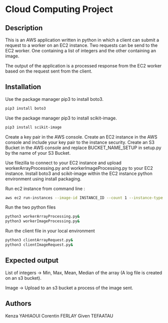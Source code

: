# Cloud Computing Project

## Description
This is an AWS application written in python in which a client can submit a request to a worker on an EC2 instance.
Two requests can be send to the EC2 worker.
One containing a list of integers and the other containing an image.

The output of the application is a processed response from the EC2 worker based on the request sent from the client.

## Installation
Use the package manager pip3 to install boto3.
```bash
pip3 install boto3
```

Use the package manager pip3 to install scikit-image.
``` bash
pip3 install scikit-image
```

Create a key pair in the AWS console.
Create an EC2 instance in the AWS console and include your key pair to the instance security.
Create an S3 Bucket in the AWS console and replace BUCKET_NAME_SETUP in setup.py by the name of your S3 Bucket.

Use filezilla to connect to your EC2 instance and upload workerArrayProcessing.py and workerImageProcessing.py to your EC2 instance.
Install boto3 and scikit-image within the EC2 instance python environment using install packaging.

Run ec2 instance from command line :
```bash
aws ec2 run-instances --image-id INSTANCE_ID --count 1 --instance-type t2.micro --key-name KEY_NAME --security-group-ids sg-05214526c729fc269
```

Run the two python files
``` bash
python3 workerArrayProcessing.py&
python3 workerImageProcessing.py&
```

Run the client file in your local environment
``` bash
python3 clientArrayRequest.py&
python3 clientImageRequest.py&
```

## Expected output
List of integers -> Min, Max, Mean, Median of the array (A log file is created on an s3 bucket).

Image -> Upload to an s3 bucket a process of the image sent.

## Authors
Kenza YAHIAOUI
Corentin FERLAY
Given TEFAATAU
